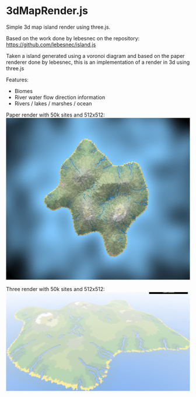 # 3dMapRender.js
Simple 3d map island render using three.js.

Based on the work done by lebesnec on the repository: https://github.com/lebesnec/island.js

Taken a island generated using a voronoi diagram and based on the paper renderer done by lebesnec, this is an implementation of a render in 3d using three.js

Features:
- Biomes
- River water flow direction information
- Rivers / lakes / marshes / ocean

Paper render with 50k sites and 512x512:
![alt text](https://raw.githubusercontent.com/alvaromongon/3dMapRender.js/master/Images/PaperRenderer_50000p_512s.png)


Three render with 50k sites and 512x512:
![alt text](https://raw.githubusercontent.com/alvaromongon/3dMapRender.js/master/Images/ThreeRenderer_50000p_512s.png)

